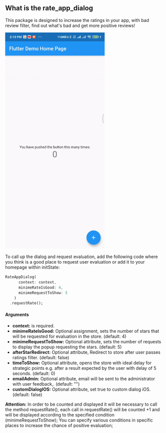 ## What is the rate_app_dialog

This package is designed to increase the ratings in your app, with bad review filter, find out what's bad and get more positive reviews!

<img src="https://github.com/kellvembarbosa/rate_app_dialog/blob/master/screenshots/screen.gif?raw=true" width="320px">

To call up the dialog and request evaluation, add the following code where you think is a good place to request user evaluation or add it to your homepage within initState:

```dart
RateAppDialog(
      context: context, 
      minimeRateIsGood: 4, 
      minimeRequestToShow: 5
    )
  .requestRate();
 ```
  
#### Arguments
- **context:** is required.
- **minimeRateIsGood:** Optional assignment, sets the number of stars that will be requested for evaluation in the store. (default: 4)
- **minimeRequestToShow:** Optional attribute, sets the number of requests to display the popup requesting the stars. (default: 5)
- **afterStarRedirect:** Optional attribute, Redirect to store after user passes ratings filter. (default: false)
- **timeToShow:** Optional attribute, opens the store with ideal delay for strategic points e.g. after a result expected by the user with delay of 5 seconds. (default: 0)
- **emailAdmin:** Optional attribute, email will be sent to the administrator with user feedback,. (default: "")
- **customDialogIOS:** Optional attribute, set true to custom dialog iOS. (default: false)


**Attention:** In order to be counted and displayed it will be necessary to call the method requestRate(), each call in requestRate() will be counted +1 and will be displayed according to the specified condition (minimeRequestToShow); You can specify various conditions in specific places to increase the chance of positive evaluation;


